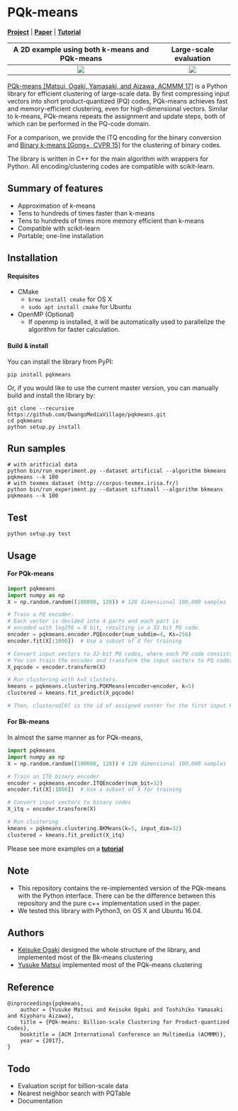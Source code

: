 # PQk-means

[**Project**](http://yusukematsui.me/project/pqkmeans/pqkmeans.html)
| [**Paper**](https://dl.acm.org/ft_gateway.cfm?id=3123430)
| [**Tutorial**](./tutorial)


A 2D example using both k-means and PQk-means | Large-scale evaluation
:---:|:---:
![](http://yusukematsui.me/project/pqkmeans/img/teaser.png)  |  ![](http://yusukematsui.me/project/pqkmeans/img/eval.png )



[PQk-means [Matsui, Ogaki, Yamasaki, and Aizawa, ACMMM 17]](http://yusukematsui.me/project/pqkmeans/pqkmeans.html) is a Python library for efficient clustering of large-scale data.
By first compressing input vectors into short product-quantized (PQ) codes,
PQk-means achieves fast and memory-efficient clustering, even for
high-dimensional vectors.
Similar to k-means, PQk-means repeats the assignment and update steps,
both of which can be performed in the PQ-code domain.



For a comparison, we provide the ITQ encoding for the binary conversion and 
[Binary k-means [Gong+, CVPR 15]](http://www.cv-foundation.org/openaccess/content_cvpr_2015/html/Gong_Web_Scale_Photo_2015_CVPR_paper.html) for the clustering of binary codes.

The library is written in C++ for the main algorithm with wrappers for Python. 
All encoding/clustering codes are compatible with scikit-learn.

## Summary of features
- Approximation of k-means
- Tens to hundreds of times faster than k-means
- Tens to hundreds of times more memory efficient than k-means
- Compatible with scikit-learn
- Portable; one-line installation

## Installation
#### Requisites
- CMake
    - `brew install cmake` for OS X
    - `sudo apt install cmake` for Ubuntu
- OpenMP (Optional)
    - If openmp is installed, it will be automatically used to parallelize the algorithm for faster calculation.

#### Build & install
You can install the library from PyPI:
```
pip install pqkmeans
```
Or, if you would like to use the current master version, you can manually build and install the library by:
```
git clone --recursive https://github.com/DwangoMediaVillage/pqkmeans.git
cd pqkmeans
python setup.py install
```
## Run samples


```
# with aritficial data
python bin/run_experiment.py --dataset artificial --algorithm bkmeans pqkmeans --k 100
# with texmex dataset (http://corpus-texmex.irisa.fr/)
python bin/run_experiment.py --dataset siftsmall --algorithm bkmeans pqkmeans --k 100
```

## Test
```
python setup.py test
```



## Usage
#### For PQk-means

```python
import pqkmeans
import numpy as np
X = np.random.random((100000, 128)) # 128 dimensional 100,000 samples

# Train a PQ encoder.
# Each vector is devided into 4 parts and each part is
# encoded with log256 = 8 bit, resulting in a 32 bit PQ code.
encoder = pqkmeans.encoder.PQEncoder(num_subdim=4, Ks=256)
encoder.fit(X[:1000])  # Use a subset of X for training

# Convert input vectors to 32-bit PQ codes, where each PQ code consists of four uint8.
# You can train the encoder and transform the input vectors to PQ codes preliminary.
X_pqcode = encoder.transform(X)

# Run clustering with k=5 clusters.
kmeans = pqkmeans.clustering.PQKMeans(encoder=encoder, k=5)
clustered = kmeans.fit_predict(X_pqcode)

# Then, clustered[0] is the id of assigned center for the first input PQ code (X_pqcode[0]).
```


#### For Bk-means

In almost the same manner as for PQk-means,

```python
import pqkmeans
import numpy as np
X = np.random.random((100000, 128)) # 128 dimensional 100,000 samples

# Train an ITQ binary encoder
encoder = pqkmeans.encoder.ITQEncoder(num_bit=32)
encoder.fit(X[:1000])  # Use a subset of X for training

# Convert input vectors to binary codes
X_itq = encoder.transform(X)

# Run clustering
kmeans = pqkmeans.clustering.BKMeans(k=5, input_dim=32)
clustered = kmeans.fit_predict(X_itq)
```
Please see more examples on a [**tutorial**](./tutorial)

## Note
- This repository contains the re-implemented version of the PQk-means with the Python interface. There can be the difference between this repository and the pure c++ implementation used in the paper.
- We tested this library with Python3, on OS X and Ubuntu 16.04. 

## Authors
- [Keisuke Ogaki](https://github.com/kogaki) designed the whole structure of the library, and implemented most of the Bk-means clustering
- [Yusuke Matsui](http://yusukematsui.me/) implemented most of the PQk-means clustering

## Reference

    @inproceedings{pqkmeans,
	    author = {Yusuke Matsui and Keisuke Ogaki and Toshihiko Yamasaki and Kiyoharu Aizawa},
	    title = {PQk-means: Billion-scale Clustering for Product-quantized Codes},
        booktitle = {ACM International Conference on Multimedia (ACMMM)},
        year = {2017},
    }




## Todo
- Evaluation script for billion-scale data
- Nearest neighbor search with PQTable
- Documentation
